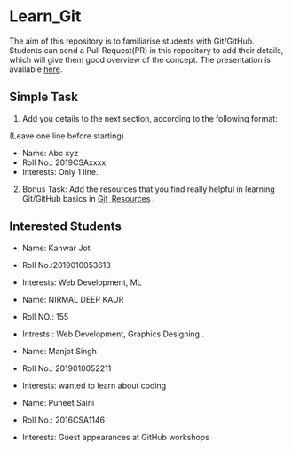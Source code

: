 # Learn_Git

The aim of this repository is to familiarise students with Git/GitHub. Students can send a Pull Request(PR) in this repository to add their details, which will give them good overview of the concept. The presentation is available [here](Presentation.pdf).

## Simple Task
1. Add you details to the next section, according to the following format:

(Leave one line before starting)
- Name: Abc xyz
- Roll No.: 2019CSAxxxx
- Interests: Only 1 line.

2. Bonus Task: Add the resources that you find really helpful in learning Git/GitHub basics in [Git_Resources](Git_Resources.md) .


## Interested Students

- Name: Kanwar Jot
- Roll No.:2019010053613
- Interests: Web Development, ML

- Name: NIRMAL DEEP KAUR
- Roll NO.: 155
- Intrests : Web Development, Graphics Designing .

- Name: Manjot Singh
- Roll No.: 2019010052211
- Interests: wanted to learn about coding

- Name: Puneet Saini
- Roll No.: 2016CSA1146
- Interests: Guest appearances at GitHub workshops
